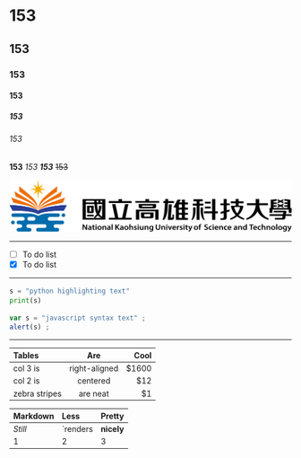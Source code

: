 # 153
## 153
### 153
#### 153
##### 153
###### 153

**153** *153* ***153*** ~~153~~

![NKUST](nkust.png)

---

- [ ] To do list
- [x] To do list

---

```python
s = "python highlighting text"
print(s)
```

```js
var s = "javascript syntax text" ;
alert(s) ;
```
---

| Tables | Are | Cool |
|:-------|:---:|-----:|
|col 3 is|right-aligned|$1600|
|col 2 is|centered|$12|
|zebra stripes|are neat|$1|

|Markdown|Less|Pretty|
|:-------|:---|:-----|
|*Still*|`renders|**nicely**|
|1|2|3|
